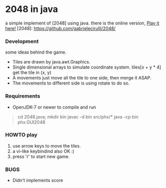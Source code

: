 # 2048 in java #
a simple implement of [2048] using java.
there is the online version, [Play it here!](http://gabrielecirulli.github.io/2048/)
[2048]: https://github.com/gabrielecirulli/2048/

### Development ###

some ideas behind the game.

* Tiles are drawn by java.awt.Graphics.
* Single dimensional arrays to simulate coordinate system. tiles[x + y * 4] get the tile in (x, y)
* A movements just move all the tile to one side, then merge it ASAP.
* The movements to different side is using rotate to do so.


### Requirements ###

* OpenJDK-7 or newer to compile and run

>   cd 2048.java; mkdir bin
>   javac -d bin src/phx/*
>   java -cp bin phx.GUI2048


### HOWTO play ###

1. use arrow keys to move the tiles.
2. a vi-like keybindind also OK :)
3. press 'r' to start new game.

### BUGS ###

* Didn't implements score
